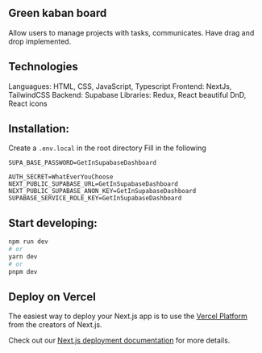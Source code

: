 ## Green kaban board

Allow users to manage projects with tasks, communicates.
Have drag and drop implemented.

## Technologies

Languagues: HTML, CSS, JavaScript, Typescript
Frontend: NextJs, TailwindCSS
Backend: Supabase
Libraries: Redux, React beautiful DnD, React icons

## Installation:

Create a `.env.local` in the root directory
Fill in the following

```
SUPA_BASE_PASSWORD=GetInSupabaseDashboard

AUTH_SECRET=WhatEverYouChoose
NEXT_PUBLIC_SUPABASE_URL=GetInSupabaseDashboard
NEXT_PUBLIC_SUPABASE_ANON_KEY=GetInSupabaseDashboard
SUPABASE_SERVICE_ROLE_KEY=GetInSupabaseDashboard
```
## Start developing:
```bash
npm run dev
# or
yarn dev
# or
pnpm dev
```

## Deploy on Vercel

The easiest way to deploy your Next.js app is to use the [Vercel Platform](https://vercel.com/new?utm_medium=default-template&filter=next.js&utm_source=create-next-app&utm_campaign=create-next-app-readme) from the creators of Next.js.

Check out our [Next.js deployment documentation](https://nextjs.org/docs/deployment) for more details.
